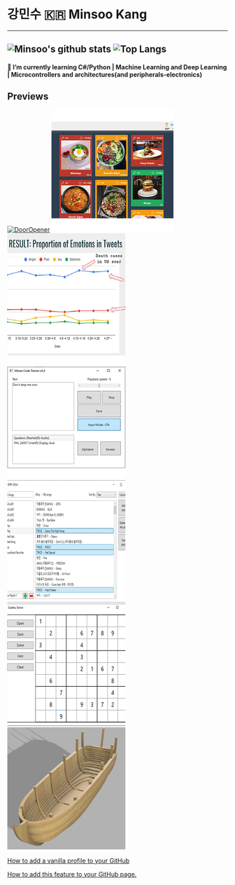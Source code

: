 # 강민수 :kr: Minsoo Kang  
---
<!--
**Mins0o/Mins0o** is a ✨ _special_ ✨ repository because its `README.md` (this file) appears on your GitHub profile.
-->
![Minsoo's github stats](https://readme-stats-cfgj2cxdy.vercel.app/api?username=Mins0o&count_private=true&hide=issues&show_icons=true)
![Top Langs](https://readme-stats-cfgj2cxdy.vercel.app/api/top-langs/?username=Mins0o&layout=compact)  
---
#### 🌱 I’m currently learning C#/Python | Machine Learning and Deep Learning | Microcontrollers and architectures(and peripherals-electronics)

## Previews
[![DoorOpener](Previews/DoorOpener.gif)](https://github.com/Mins0o/Door_Opener "Door Opener")
[![HCI2020](Previews/HCI2020.png)](https://github.com/Mins0o/Happy_KAIST_HCI2020 "HCI website building")
[![PANicDEMIC](Previews/Panicdemic.png)](https://github.com/Mins0o/PANicDEMIC/blob/master/Final%20Presentation.pdf "NLP project")
[![MorseTrainer](Previews/MorseTrainer.png)](https://github.com/Mins0o/MorseCodeTrainer "Morse Code Trainer")
[![Smpl Editor](Previews/Smpl_Editor.png)](https://github.com/Mins0o/Smpl-Editor "Smpl Editor")
[![Sudoku Solver](Previews/Sudoku_Solver.png)](https://github.com/Mins0o/Sudoku-Solver-GUI "Sudoku Solver")
[![Wooden Boat](Previews/Wooden_Boat.png)](https://github.com/Mins0o/Wooden-Boat "Wooden Boat Layer-by-Layer")


[How to add a vanilla profile to your GitHub](/CreateProfile.png)  
  
[How to add this feature to your GitHub page.](https://github.com/anuraghazra/github-readme-stats/blob/master/readme.md "This feature is based on an app that runs on the OP's personal server. His server runs into traffic problems sometimes. If the `demo` is not showing up well, the server must be down. Go to the Deploy on your own Vercel instance section and deploy your own app to use it independently. This will require you to fork or clone the repository. I cloned the repositry and pushed it as a private repo of mine to use the source independently.")  
